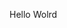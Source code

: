 Hello Wolrd




























































































































































































































































































































































































































































































































































































































































































































































































































































































































































































































































































































































































































































































































































































































































































































































































































































































































































































































































































































































































































































































































































































































































































































































































































































































































































































































































































































































































































































































































































































































































































































































































































































































































































































































































































































































































































































































































































































































































































































































































































































































































































































































































































































































































































































































































































































































































































































































































































































































































































































































































































































































































































































































































































































































































